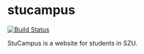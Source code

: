 stucampus
=========

[![Build Status](https://travis-ci.org/szulabs/stucampus.png?branch=develop)](https://travis-ci.org/szulabs/stucampus)

StuCampus is a website for students in SZU.
